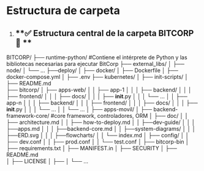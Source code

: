 # Estructura de carpeta

1. **✅ Estructura central de la carpeta BITCORP 📂 **
   - 
 BITCORP/
 ├── runtime-python/ #Contiene el intérprete de Python y las bibliotecas necesarias para ejecutar BitCorp
 ├── external_libs/
 │  ├── node/
 │  └── ...
 ├──deploy/
 │  ├── docker/
 │  ├── Dockerfile
 │  ├──  docker-compose.yml
 │  ├──  .env
 ├── kubernetes/
 │   ├── init-scripts/
 │   ├── README.md    
 ├── bitcorp/
 │   ├── apps-web/
 │   │    ├── app-1
 │   │    │   ├── backend/
 │   │    │   ├── frontend/ 
 │   │    │   ├── docs/
 │   │    │   ├── __init__.py
 │   │    │   └── ...
 │   │    ├── app-n
 │   │    │   ├── backend/
 │   │    │   ├── frontend/ 
 │   │    │   ├── docs/
 │   │    │   ├── __init__.py
 │   │    │   └── ...
 │   │    └── ...
 │   ├── apps-movil/
 │   ├── backend-framework-core/  #core framework, controladores, ORM
 │   ├── doc/
 │   │    ├── architecture.md
 │   │    ├── how-to-deploy.md
 │   │    ├──dev-guide/
 │   │    │   ├──apps.md
 │   │    │   ├──backend-core.md
 │   │    ├──system-diagrams/
 │   │    │  ├──ERD.svg
 │   │    │  ├──flowcharts/
 │   │    └── index.md
 │   ├── config/
 │   │   ├── dev.conf
 │   │   ├── prod.conf
 │   │   └── test.conf
 │   ├── bitcorp-bin
 │   ├── requirements.txt
 │   ├── MANIFEST.in
 │   ├── SECURITY
 │   ├── README.md   
 │   ├── LICENSE
 │   ├── 
 │   └── ...

